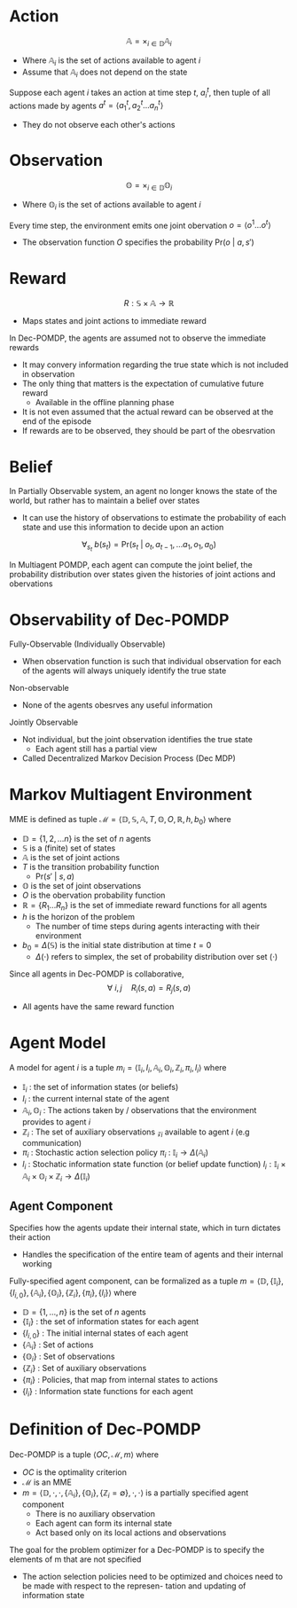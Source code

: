 # Action
$$\mathbb{A}=\times_{i\in \mathbb{D}}\mathbb{A}_{i}$$
- Where $\mathbb{A}_{i}$ is the set of actions available to agent $i$
- Assume that $\mathbb{A}_{i}$ does not depend on the state

Suppose each agent $i$ takes an action at time step $t$, $a^{t}_{i}$, then tuple of all actions made by agents $a^{t}=\langle a^{t}_{1}, a^{t}_{2}\dots a^{t}_{n} \rangle$
- They do not observe each other's actions
# Observation
$$\mathbb{O}=\times_{i\in \mathbb{D}}\mathbb{O}_{i}$$
- Where $\mathbb{O}_{i}$ is the set of actions available to agent $i$

Every time step, the environment emits one joint obervation $o=\langle o^{1}\dots o^{t} \rangle$
- The observation function $O$ specifies the probability $\text{Pr}(o\text{ | }a,s')$
# Reward
$$R:\mathbb{S}\times \mathbb{A}\to\mathbb{R}$$
- Maps states and joint actions to immediate reward

In Dec-POMDP, the agents are assumed not to observe the immediate rewards
- It may convery information regarding the true state which is not included in observation
- The only thing that matters is the expectation of cumulative future reward
	- Available in the offline planning phase
- It is not even assumed that the actual reward can be observed at the end of the episode
- If rewards are to be observed, they should be part of the obesrvation

# Belief
In Partially Observable system, an agent no longer knows the state of the world, but rather has to maintain a belief over states
- It can use the history of observations to estimate the probability of each state and use this information to decide upon an action

$$\forall_{s_{t}} \text{ }b(s_{t})=\text{Pr}(s_{t}\text{ | }o_{t}, a_{t-1}, \dots a_{1}, o_{1}, a_{0})$$

In Multiagent POMDP, each agent can compute the joint belief, the probability distribution over states given the histories of joint actions and obervations

# Observability of Dec-POMDP
Fully-Observable (Individually Observable)
- When observation function is such that individual observation for each of the agents will always uniquely identify the true state

Non-observable
- None of the agents obesrves any useful information

Jointly Observable
- Not individual, but the joint observation identifies the true state
	- Each agent still has a partial view
- Called Decentralized Markov Decision Process (Dec MDP)

# Markov Multiagent Environment
MME is defined as tuple $\mathscr{M}=\langle\mathbb{D}, \mathbb{S, A}, T, \mathbb{O}, O, \mathbb{R}, h, b_{0}\rangle$ where
- $\mathbb{D}=\{ 1,2,\dots n \}$ is the set of $n$ agents
- $\mathbb{S}$ is a (finite) set of states
- $\mathbb{A}$ is the set of joint actions
- $T$ is the transition probability function
	- $\text{Pr}(s'\text{ | }s,a)$
- $\mathbb{O}$ is the set of joint observations
- $O$ is the obervation probability function
- $\mathbb{R}=\{ R_{1}\dots R_{n} \}$ is the set of immediate reward functions for all agents
- $h$ is the horizon of the problem
	- The number of time steps during agents interacting with their environment
- $b_{0}=\Delta(\mathbb{S})$ is the initial state distribution at time $t=0$
	- $\Delta(\cdot)$ refers to simplex, the set of probability distribution over set $(\cdot)$

Since all agents in Dec-POMDP is collaborative,
$$\forall \text{ }i,j\quad R_{i}(s,a)=R_{j}(s,a)$$
- All agents have the same reward function

# Agent Model
A model for agent $i$ is a tuple $m_{i}=\langle \mathbb{I}_{i}, I_{i}, \mathbb{A}_{i}, \mathbb{O}_{i}, \mathbb{Z}_{i}, \pi_{i}, l_{i} \rangle$ where
- $\mathbb{I}_{i}$ : the set of information states (or beliefs)
- $I_{i}$ : the current internal state of the agent
- $\mathbb{A}_{i}, \mathbb{O}_{i}$ : The actions taken by / observations that the environment provides to agent $i$
- $\mathbb{Z}_{i}$ : The set of auxiliary observations $\mathscr{z}_{i}$ available to agent $i$ (e.g communication)
- $\pi_{i}$ : Stochastic action selection policy $\pi_{i}$ : $\mathbb{I}_{i}\to\Delta(\mathbb{A}_{i})$
- $l_{i}$ : Stochatic information state function (or belief update function) $l_{i} : \mathbb{I}_{i}\times \mathbb{A}_{i}\times \mathbb{O}_{i}\times \mathbb{Z}_{i}\to\Delta(\mathbb{I}_{i})$

## Agent Component
Specifies how the agents update their internal state, which in turn dictates their action
- Handles the specification of the entire team of agents and their internal working

Fully-specified agent component, can be formalized as a tuple $m=\langle \mathbb{D}, \{ \mathbb{I}_{i} \}, \{ I_{i,0} \}, \{ \mathbb{A}_{i} \}, \{ \mathbb{O}_{i} \}, \{ \mathbb{Z}_{i} \}, \{ \pi_{i} \}, \{ l_{i} \} \rangle$ where
- $\mathbb{D}=\{ 1,\dots,n \}$ is the set of $n$ agents
- $\{ \mathbb{I}_{i} \}$ : the set of information states for each agent
- $\{ I_{i,0} \}$ : The initial internal states of each agent
- $\{ \mathbb{A}_{i} \}$ : Set of actions
- $\{ \mathbb{O}_{i} \}$ : Set of observations
- $\{ \mathbb{Z}_{i} \}$ : Set of auxiliary observations
- $\{ \pi_{i} \}$ : Policies, that map from internal states to actions
- $\{ l_{i} \}$ : Information state functions for each agent

# Definition of Dec-POMDP
Dec-POMDP is a tuple $\langle OC, \mathscr{M}, m \rangle$ where
- $OC$ is the optimality criterion
- $\mathscr{M}$ is an MME
- $m=\langle \mathbb{D}, \cdot, \cdot, \{ \mathbb{A}_{i} \}, \{ \mathbb{O}_{i} \}, \{ \mathbb{Z}_{i} =\emptyset\}, \cdot, \cdot \rangle$ is a partially specified agent component
	- There is no auxiliary observation
	- Each agent can form its internal state
	- Act based only on its local actions and observations

The goal for the problem optimizer for a Dec-POMDP is to specify the elements of m that are not specified
- The action selection policies need to be optimized and choices need to be made with respect to the represen- tation and updating of information state

